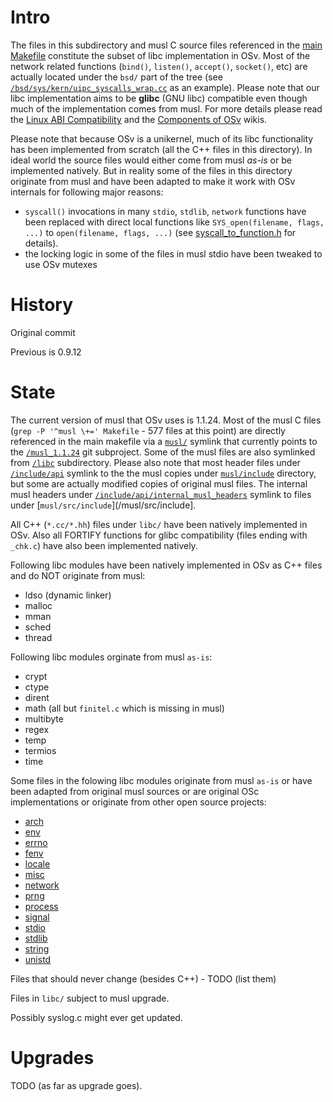 # Intro
The files in this subdirectory and musl C source files referenced in the [main Makefile](/Makefile) constitute the subset of libc implementation in OSv. Most of the network related functions (`bind()`, `listen()`, `accept()`, `socket()`, etc) are actually located under the `bsd/` part of the tree (see  [`/bsd/sys/kern/uipc_syscalls_wrap.cc`](/bsd/sys/kern/uipc_syscalls_wrap.cc) as an example). Please note that our libc implementation aims to be **glibc** (GNU libc) compatible even though much of the implementation comes from musl. For more details please read the [Linux ABI Compatibility](https://github.com/cloudius-systems/osv/wiki/OSv-Linux-ABI-Compatibility) and the [Components of OSv](https://github.com/cloudius-systems/osv/wiki/Components-of-OSv) wikis.

Please note that because OSv is a unikernel, much of its libc functionality has been implemented from scratch (all the C++ files in this directory). In ideal world the source files would either come from musl *as-is* or be implemented natively. But in reality some of the files in this directory originate from musl and have been adapted to make it work with OSv internals for following major reasons:
* `syscall()` invocations in many `stdio`, `stdlib`, `network` functions have been replaced with direct local functions like `SYS_open(filename, flags, ...)` to `open(filename, flags, ...)` (see [syscall_to_function.h](libc/syscall_to_function.h) for details).
* the locking logic in some of the files in musl stdio have been tweaked to use OSv mutexes

# History
Original commit

Previous is 0.9.12

# State
The current version of musl that OSv uses is 1.1.24. Most of the musl C files (`grep -P '^musl \+=' Makefile` - 577 files at this point) are directly referenced in the main makefile via a [`musl/`](/musl) symlink that currently points to the [`/musl_1.1.24`](/musl_1.1.24) git subproject. Some of the musl files are also symlinked from [`/libc`](/libc) subdirectory. Please also note that most header files under [`/include/api`](/include/api) symlink to the the musl copies under [`musl/include`](/musl/include) directory, but some are actually modified copies of original musl files. The internal musl headers under [`/include/api/internal_musl_headers`](/include/api/internal_musl_headers) symlink to files under [`musl/src/include`](/musl/src/include].

All C++ (`*.cc/*.hh`) files under `libc/` have been natively implemented in OSv. Also all FORTIFY functions for glibc compatibility (files ending with `_chk.c`) have also been implemented natively.

Following libc modules have been natively implemented in OSv as C++ files and do NOT originate from musl:
* ldso (dynamic linker)
* malloc
* mman
* sched
* thread

Following libc modules orginate from musl `as-is`:
* crypt
* ctype
* dirent
* math (all but `finitel.c` which is missing in musl)
* multibyte
* regex
* temp
* termios
* time

Some files in the folowing libc modules originate from musl `as-is` or have been adapted from original musl sources or are original OSc implementations or originate from other open source projects: 
* [arch](/libc/arch/README.md)
* [env](/libc/env/README.md)
* [errno](/libc/errno/README.md)
* [fenv](/libc/fenv/README.md)
* [locale](/libc/locale/README.md)
* [misc](/libc/misc/README.md)
* [network](/libc/network/README.md)
* [prng](/libc/prng/README.md)
* [process](/libc/process/README.md)
* [signal](/libc/signal/README.md)
* [stdio](/libc/stdio/README.md)
* [stdlib](/libc/stdlib/README.md)
* [string](/libc/string/README.md)
* [unistd](/libc/unistd/README.md)

Files that should never change (besides C++) - TODO (list them)

Files in `libc/` subject to musl upgrade.

Possibly syslog.c might ever get updated.

# Upgrades

TODO (as far as upgrade goes).
